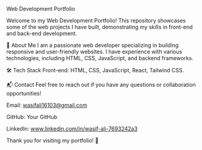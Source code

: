 Web Development Portfolio

Welcome to my Web Development Portfolio! This repository showcases some of the web projects I have built, demonstrating my skills in front-end and back-end development.

🚀 About Me
I am a passionate web developer specializing in building responsive and user-friendly websites. I have experience with various technologies, including HTML, CSS, JavaScript, and backend frameworks.

🛠️ Tech Stack
Front-end: HTML, CSS, JavaScript, React, Tailwind CSS.

📬 Contact
Feel free to reach out if you have any questions or collaboration opportunities!

Email: wasifali16103@gmail.com

GitHub: Your GitHub

LinkedIn: www.linkedin.com/in/wasif-ali-7693242a3

Thank you for visiting my portfolio! 🚀

